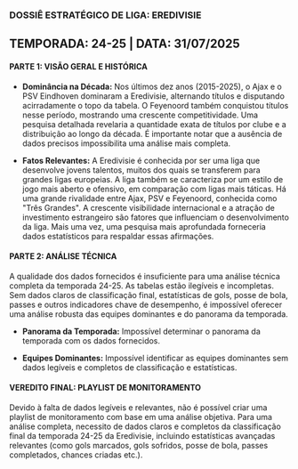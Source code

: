 ### **DOSSIÊ ESTRATÉGICO DE LIGA: EREDIVISIE**
**TEMPORADA:** 24-25 | **DATA:** 31/07/2025
---
#### **PARTE 1: VISÃO GERAL E HISTÓRICA**
* **Dominância na Década:**  Nos últimos dez anos (2015-2025), o Ajax e o PSV Eindhoven dominaram a Eredivisie, alternando títulos e disputando acirradamente o topo da tabela. O Feyenoord também conquistou títulos nesse período, mostrando uma crescente competitividade.  Uma pesquisa detalhada revelaria a quantidade exata de títulos por clube e a distribuição ao longo da década.  É importante notar que a ausência de dados precisos impossibilita uma análise mais completa.

* **Fatos Relevantes:** A Eredivisie é conhecida por ser uma liga que desenvolve jovens talentos, muitos dos quais se transferem para grandes ligas europeias.  A liga também se caracteriza por um estilo de jogo mais aberto e ofensivo, em comparação com ligas mais táticas.  Há uma grande rivalidade entre Ajax, PSV e Feyenoord, conhecida como "Três Grandes".  A crescente visibilidade internacional e a atração de investimento estrangeiro são fatores que influenciam o desenvolvimento da liga. Mais uma vez, uma pesquisa mais aprofundada forneceria dados estatísticos para respaldar essas afirmações.


#### **PARTE 2: ANÁLISE TÉCNICA**

A qualidade dos dados fornecidos é insuficiente para uma análise técnica completa da temporada 24-25. As tabelas estão ilegíveis e incompletas.  Sem dados claros de classificação final, estatísticas de gols, posse de bola, passes e outros indicadores chave de desempenho,  é impossível oferecer uma análise robusta das equipes dominantes e do panorama da temporada.

* **Panorama da Temporada:**  Impossível determinar o panorama da temporada com os dados fornecidos.

* **Equipes Dominantes:** Impossível identificar as equipes dominantes sem dados legíveis e completos de classificação e estatísticas.

#### **VEREDITO FINAL: PLAYLIST DE MONITORAMENTO**

Devido à falta de dados legíveis e relevantes, não é possível criar uma playlist de monitoramento com base em uma análise objetiva.  Para uma análise completa, necessito de dados claros e completos da classificação final da temporada 24-25 da Eredivisie, incluindo estatísticas avançadas relevantes (como gols marcados, gols sofridos, posse de bola, passes completados, chances criadas etc.).
